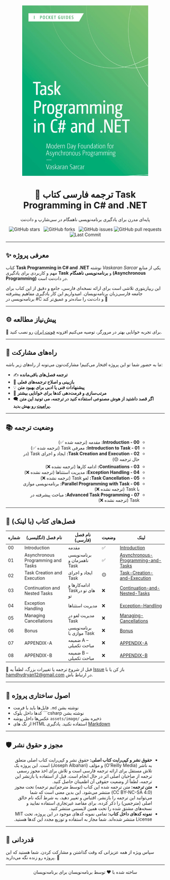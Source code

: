 <p align="center">
  <a href="https://github.com/hheydarian/csharp-12-in-a-nutshell-persian">
    <img src="assets/image/Cover.jpg" alt="Task Programming in C# and .NET Book Cover" width="400"/>
  </a>
</p>

<h1 align="center">📘 ترجمه فارسی کتاب Task Programming in C# and .NET</h1>

<p align="center">
 پایه‌ای مدرن برای یادگیری برنامه‌نویسی ناهمگام در سی‌شارپ و دات‌نت
</p>

<p align="center">
  <img src="https://img.shields.io/github/stars/hheydarian/task-programming-in-csharp-dotnet-persian?style=social" alt="GitHub stars">
  <img src="https://img.shields.io/github/forks/hheydarian/task-programming-in-csharp-dotnet-persian?color=blueviolet" alt="GitHub forks">
  <img src="https://img.shields.io/github/issues/hheydarian/task-programming-in-csharp-dotnet-persian?color=ff69b4" alt="GitHub issues">
  <img src="https://img.shields.io/github/issues-pr/hheydarian/task-programming-in-csharp-dotnet-persian?color=orange" alt="GitHub pull requests">
  <img src="https://img.shields.io/github/last-commit/hheydarian/task-programming-in-csharp-dotnet-persian?color=9cf" alt="Last Commit">
</p>


---

## ✨ معرفی پروژه

کتاب **Task Programming in C# and .NET** نوشته *Vaskaran Sarcar* یکی از منابع مهم و کاربردی برای یادگیری **Task** و **برنامه‌نویسی ناهمگام (Asynchronous Programming)** در دات‌نت است.  

این ریپازیتوری تلاشی است برای ارائه نسخه‌ای فارسی، جامع و دقیق از این کتاب برای جامعه فارسی‌زبان برنامه‌نویسان. امیدواریم این کار یادگیری مفاهیم پیشرفته برنامه‌نویسی در #C و دات‌نت را ساده‌تر و عمیق‌تر کند 🚀




---

## ⚙️ پیش‌نیاز مطالعه

🔹 برای تجربه خوانایی بهتر در مرورگر، توصیه می‌کنیم افزونه [فونت ایران](https://chromewebstore.google.com/detail/fontiran/edbchgkbejkdkdkpgenlaciegoidmjoh) رو نصب کنید.

---

## 🙌 راه‌های مشارکت

ما به حضور شما تو این پروژه افتخار می‌کنیم! مشارکت‌تون می‌تونه از راه‌های زیر باشه:

- ✍️ **ترجمه فصل‌های باقی‌مانده**
- 🔎 **بازبینی و اصلاح ترجمه‌های فعلی**
- 💡 **پیشنهادات فنی یا ادبی برای بهبود متن**
- 🎨 **مرتب‌سازی و فرمت‌دهی کدها برای خوانایی بیشتر**
-  🗨️ **اگر قصد داشتید از هوش مصنوعی استفاده کنید در ترجمه، می تونید این متن [پرامپت](assets/prompt.md ) رو بهش بدید.**

---

## 📚 وضعیت ترجمه


<ul dir="rtl">
<ul dir="rtl">
  <li><b>00 - Introduction:</b> مقدمه (ترجمه شده ✅)</li>
  <li><b>01 - Introduction to Task:</b> معرفی Task (ترجمه شده ✅)</li>
  <li><b>02 - Task Creation and Execution:</b> ایجاد و اجرای Task (در حال ترجمه 🟡)</li>
  <li><b>03 - Continuations:</b> ادامه کارها (ترجمه نشده ❌)</li>
  <li><b>04 - Exception Handling:</b> مدیریت استثناها (ترجمه نشده ❌)</li>
  <li><b>05 - Task Cancellation:</b> لغو Task (ترجمه نشده ❌)</li>
  <li><b>06 - Parallel Programming with Task:</b> برنامه‌نویسی موازی با Task (ترجمه نشده ❌)</li>
  <li><b>07 - Advanced Task Programming:</b> مباحث پیشرفته در Task (ترجمه نشده ❌)</li>
</ul>
</ul>


---
## 🔗 فصل‌های کتاب (با لینک)
<div align="center">
  
| شماره | نام فصل (انگلیسی)                         | نام فصل (فارسی)                          | وضعیت | لینک                                               |
|-------|-------------------------------------------|-------------------------------------------|--------|----------------------------------------------------|
| 00    | Introduction                             | مقدمه                                    | ✅     | [Introduction](Book/00/Introduction.md) |
| 01    | Asynchronous Programming and Tasks       | برنامه‌نویسی ناهمزمان و Task              | ✅     | [Asynchronous-Programming-and-Tasks](Book/01/Asynchronous-Programming-and-Tasks.md) |
| 02    | Task Creation and Execution              | ایجاد و اجرای Task                        | 🟡     | [Task-Creation-and-Execution](Book/02/Task-Creation-and-Execution.md) |
| 03    | Continuation and Nested Tasks            | ادامه‌کارها و Taskهای تو در تو            | ❌     | [Continuation-and-Nested-Tasks](Book/03/Continuation-and-Nested-Tasks.md) |
| 04    | Exception Handling                       | مدیریت استثناها                           | ❌     | [Exception-Handling](Book/04/Exception-Handling.md) |
| 05    | Managing Cancellations                   | مدیریت لغو در Task                        | ❌     | [Managing-Cancellations](Book/05/Managing-Cancellations.md) |
| 06    | Bonus                                    | برنامه‌نویسی موازی با Task                | ❌     | [Bonus](Book/06/Bonus.md) |
| 07    | APPENDIX-A                               | ضمیمه A – مباحث تکمیلی                    | ❌     | [APPENDIX-A](Book/APPENDIX-A/APPENDIX-A.md) |
| 08    | APPENDIX-B                               | ضمیمه B – مباحث تکمیلی                    | ❌     | [APPENDIX-B](Book/APPENDIX-B/APPENDIX-B.md) |

</div>


🛑 قبل از شروع ترجمه یا تغییرات بزرگ، لطفاً یه [Issue](https://github.com/hheydarian/clean-code-in-csharp-persian/issues) باز کن یا با [hamdhydryan12@gmail.com](mailto:hamdhydryan12@gmail.com) در ارتباط باش.

---
## 🧩 اصول ساختاری پروژه

- فایل‌ها باید با فرمت `.md` نوشته بشن
- کدها داخل بلوک ```csharp نوشته بشن
- عکس‌ها داخل پوشه `assets/image/` ذخیره بشن
- از تگ های HTML استفاده نکنید. یادگیری [Markdown](https://markdown-fa-book.vercel.app/)


---

## 🛡️ مجوز و حقوق نشر
<ul dir="rtl">
<li><b>حقوق نشر و کپی‌رایت کتاب اصلی: </b> حقوق نشر و کپی‌رایت کتاب اصلی متعلق به ناشر (O'Reilly Media) و مؤلف (Joseph Albahari) است. این پروژه یک تلاش مستقل برای ارائه ترجمه فارسی است و تلاش برای اخذ مجوز رسمی ترجمه از صاحبان اصلی اثر در حال انجام است. قبل از استفاده یا بازنشر این ترجمه، لطفاً از وضعیت حقوقی آن اطمینان حاصل کنید.
  </li>
<li><b>متن ترجمه: </b> متن ترجمه شده این کتاب (توسط مترجم/تیم ترجمه) تحت مجوز (CC BY-NC-SA 4.0) منتشر می‌شود. این بدین معنی است که شما می‌توانید این ترجمه را بازنشر، اقتباس و تغییر دهید، به شرط آنکه نام خالق اصلی (مترجمین) را ذکر کرده، برای مقاصد غیرتجاری استفاده نمایید و نسخه‌های مشتق شده را تحت همین لایسنس منتشر کنید.  </li>
<li><b>نمونه کدهای داخل کتاب: </b> تمامی نمونه کدهای موجود در این پروژه، تحت MIT License منتشر شده‌اند. شما مجاز به استفاده و توزیع مجدد این کدها هستید.
    </li>
</ul>

---


## 🌟 قدردانی

سپاس ویژه از همه عزیزانی که وقت گذاشتن و مشارکت کردن. شما هستید که این پروژه رو زنده نگه می‌دارید. 🌱

---

<p align="center">ساخته شده با ❤️ توسط برنامه‌نویسان برای برنامه‌نویسان</p>
